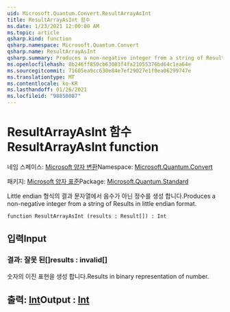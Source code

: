 ```yaml
---
uid: Microsoft.Quantum.Convert.ResultArrayAsInt
title: ResultArrayAsInt 함수
ms.date: 1/23/2021 12:00:00 AM
ms.topic: article
qsharp.kind: function
qsharp.namespace: Microsoft.Quantum.Convert
qsharp.name: ResultArrayAsInt
qsharp.summary: Produces a non-negative integer from a string of Results in little endian format.
ms.openlocfilehash: 8b246ff850cb63083f4fa21055376bd64c1ea64e
ms.sourcegitcommit: 71605ea9cc630e84e7ef29027e1f0ea06299747e
ms.translationtype: MT
ms.contentlocale: ko-KR
ms.lasthandoff: 01/26/2021
ms.locfileid: "98850087"
---
```

# <a name="resultarrayasint-function"></a><span data-ttu-id="45b83-102">ResultArrayAsInt 함수</span><span class="sxs-lookup"><span data-stu-id="45b83-102">ResultArrayAsInt function</span></span>

<span data-ttu-id="45b83-103">네임 스페이스: [Microsoft 양자 변환](xref:Microsoft.Quantum.Convert)</span><span class="sxs-lookup"><span data-stu-id="45b83-103">Namespace: [Microsoft.Quantum.Convert](xref:Microsoft.Quantum.Convert)</span></span>

<span data-ttu-id="45b83-104">패키지: [Microsoft 양자 표준](https://nuget.org/packages/Microsoft.Quantum.Standard)</span><span class="sxs-lookup"><span data-stu-id="45b83-104">Package: [Microsoft.Quantum.Standard](https://nuget.org/packages/Microsoft.Quantum.Standard)</span></span>


<span data-ttu-id="45b83-105">Little endian 형식의 결과 문자열에서 음수가 아닌 정수를 생성 합니다.</span><span class="sxs-lookup"><span data-stu-id="45b83-105">Produces a non-negative integer from a string of Results in little endian format.</span></span>

```qsharp
function ResultArrayAsInt (results : Result[]) : Int
```


## <a name="input"></a><span data-ttu-id="45b83-106">입력</span><span class="sxs-lookup"><span data-stu-id="45b83-106">Input</span></span>

### <a name="results--__invalidresult__"></a><span data-ttu-id="45b83-107">결과: __잘못 <Result> 된__[]</span><span class="sxs-lookup"><span data-stu-id="45b83-107">results : __invalid<Result>__[]</span></span>

<span data-ttu-id="45b83-108">숫자의 이진 표현을 생성 합니다.</span><span class="sxs-lookup"><span data-stu-id="45b83-108">Results in binary representation of number.</span></span>



## <a name="output--int"></a><span data-ttu-id="45b83-109">출력: [Int](xref:microsoft.quantum.lang-ref.int)</span><span class="sxs-lookup"><span data-stu-id="45b83-109">Output : [Int](xref:microsoft.quantum.lang-ref.int)</span></span>

